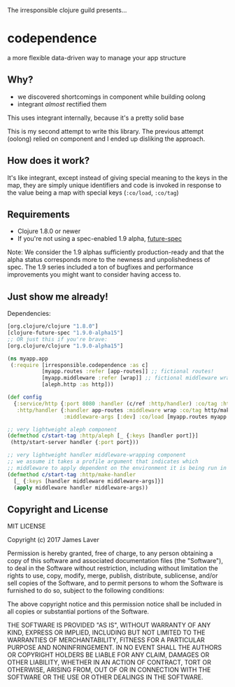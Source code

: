 The irresponsible clojure guild presents...

# codependence

a more flexible data-driven way to manage your app structure

## Why?

- we discovered shortcomings in component while building oolong
- integrant *almost* rectified them

This uses integrant internally, because it's a pretty solid base

This is my second attempt to write this library. The previous attempt
(oolong) relied on component and I ended up disliking the approach.

## How does it work?

It's like integrant, except instead of giving special meaning to the
keys in the map, they are simply unique identifiers and code is
invoked in response to the value being a map with special keys
(`:co/load`, `:co/tag`)

## Requirements

* Clojure 1.8.0 or newer
* If you're not using a spec-enabled 1.9 alpha, [future-spec](https://github.com/tonsky/clojure-future-spec)

Note: We consider the 1.9 alphas sufficiently production-ready and that the
alpha status corresponds more to the newness and unpolishedness of spec.
The 1.9 series included a ton of bugfixes and performance improvements you
might want to consider having access to.

## Just show me already!

Dependencies:

```clojure
[org.clojure/clojure "1.8.0"]
[clojure-future-spec "1.9.0-alpha15"]
;; OR just this if you're brave:
[org.clojure/clojure "1.9.0-alpha15"]
```

```clojure
(ns myapp.app
 (:require [irresponsible.codependence :as c]
           [myapp.routes :refer [app-routes]] ;; fictional routes!
		   [myapp.middleware :refer [wrap]] ;; fictional middleware wrapper!
           [aleph.http :as http]))

(def config
  {:service/http {:port 8080 :handler (c/ref :http/handler) :co/tag :http/aleph}
   :http/handler {:handler app-routes :middleware wrap :co/tag http/make-handler
                  :middleware-args [:dev] :co/load [myapp.routes myapp.middleware]}})

;; very lightweight aleph component
(defmethod c/start-tag :http/aleph [_ {:keys [handler port]}]
 (http/start-server handler {:port port}))

;; very lightweight handler middleware-wrapping component
;; we assume it takes a profile argument that indicates which
;; middleware to apply dependent on the environment it is being run in
(defmethod c/start-tag :http/make-handler
  [_ {:keys [handler middleware middleware-args]}]
  (apply middleware handler middleware-args))
```

## Copyright and License

MIT LICENSE

Copyright (c) 2017 James Laver

Permission is hereby granted, free of charge, to any person obtaining a copy of this software and associated documentation files (the "Software"), to deal in the Software without restriction, including without limitation the rights to use, copy, modify, merge, publish, distribute, sublicense, and/or sell copies of the Software, and to permit persons to whom the Software is furnished to do so, subject to the following conditions:

The above copyright notice and this permission notice shall be included in all copies or substantial portions of the Software.

THE SOFTWARE IS PROVIDED "AS IS", WITHOUT WARRANTY OF ANY KIND, EXPRESS OR IMPLIED, INCLUDING BUT NOT LIMITED TO THE WARRANTIES OF MERCHANTABILITY, FITNESS FOR A PARTICULAR PURPOSE AND NONINFRINGEMENT. IN NO EVENT SHALL THE AUTHORS OR COPYRIGHT HOLDERS BE LIABLE FOR ANY CLAIM, DAMAGES OR OTHER LIABILITY, WHETHER IN AN ACTION OF CONTRACT, TORT OR OTHERWISE, ARISING FROM, OUT OF OR IN CONNECTION WITH THE SOFTWARE OR THE USE OR OTHER DEALINGS IN THE SOFTWARE.

